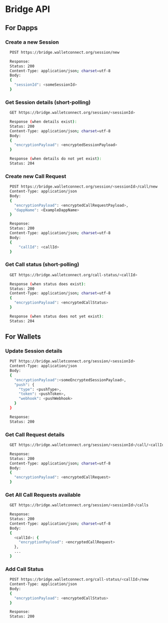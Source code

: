 # Bridge API

## For Dapps

### Create a new Session

```bash
  POST https://bridge.walletconnect.org/session/new

  Response:
  Status: 200
  Content-Type: application/json; charset=utf-8
  Body:
  {
    "sessionId": <someSessionId>
  }
```

### Get Session details \(short-polling\)

```bash
  GET https://bridge.walletconnect.org/session/<sessionId>

  Response (when details exist):
  Status: 200
  Content-Type: application/json; charset=utf-8
  Body:
  {
    "encryptionPayload": <encryptedSessionPayload>
  }

  Response (when details do not yet exist):
  Status: 204
```

### Create new Call Request

```bash
  POST https://bridge.walletconnect.org/session/<sessionId>/call/new
  Content-Type: application/json
  Body:
  {
    "encryptionPayload": <encryptedCallRequestPayload>,
    "dappName": <ExampleDappName>
  }

  Response:
  Status: 200
  Content-Type: application/json; charset=utf-8
  Body:
  {
      "callId": <callId>
  }
```

### Get Call status \(short-polling\)

```bash
  GET https://bridge.walletconnect.org/call-status/<callId>

  Response (when status does exist):
  Status: 200
  Content-Type: application/json; charset=utf-8
  {
    "encryptionPayload": <encryptedCallStatus>
  }

  Response (when status does not yet exist):
  Status: 204
```

## For Wallets

### Update Session details

```bash
  PUT https://bridge.walletconnect.org/session/<sessionId>
  Content-Type: application/json
  Body:
  {
    "encryptionPayload":<someEncryptedSessionPayload>,
    "push": {
      "type": <pushType>,
      "token": <pushToken>,
      "webhook": <pushWebhook>
    }
  }

  Response:
  Status: 200
```

### Get Call Request details

```bash
  GET https://bridge.walletconnect.org/session/<sessionId>/call/<callId>

  Response:
  Status: 200
  Content-Type: application/json; charset=utf-8
  Body:
  {
    "encryptionPayload": <encryptedCallRequest>
  }
```

### Get All Call Requests available

```bash
  GET https://bridge.walletconnect.org/session/<sessionId>/calls

  Response:
  Status: 200
  Content-Type: application/json; charset=utf-8
  Body:
  {
    <callId>: {
      "encryptionPayload": <encryptedCallRequest>
    },
    ...
  }
```

### Add Call Status

```bash
  POST https://bridge.walletconnect.org/call-status/<callId>/new
  Content-Type: application/json
  Body:
  {
    "encryptionPayload": <encryptedCallStatus>
  }

  Response:
  Status: 200
```

